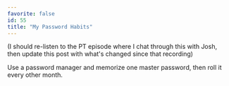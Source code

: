```yaml
---
favorite: false
id: 55
title: "My Password Habits"
---
```


(I should re-listen to the PT episode where I chat through this with Josh, then
update this post with what's changed since that recording)

Use a password manager and memorize one master password, then roll it every
other month.

